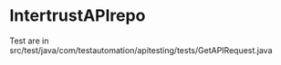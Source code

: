 # IntertrustAPIrepo

Test are in src/test/java/com/testautomation/apitesting/tests/GetAPIRequest.java
